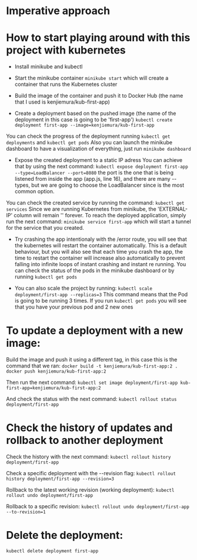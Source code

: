# Imperative approach
# How to start playing around with this project with kubernetes

- Install minikube and kubectl

- Start the minikube container ```minikube start``` which will create a container that runs the Kubernetes cluster

- Build the image of the container and push it to Docker Hub (the name that I used is kenjiemura/kub-first-app)

- Create a deployment based on the pushed image (the name of the deployment in this case is going to be 'first-app')
```kubectl create deployment first-app --image=kenjiemura/kub-first-app```

You can check the progress of the deployment running ```kubectl get deployments``` and ```kubectl get pods```
Also you can launch the minikube dashboard to have a visualization of everything, just run ```minikube dashboard```

- Expose the created deployment to a static IP adress
You can achieve that by using the next command:
```kubectl expose deployment first-app --type=LoadBalancer --port=8080```
the port is the one that is being listened from inside the app (app.js, line 16), and there are many --types, but we
are going to choose the LoadBalancer since is the most common option.

You can check the created service by running the command:
```kubectl get services```
Since we are running Kubernetes from minikube, the 'EXTERNAL-IP' column will remain '<pending>' forever.
To reach the deployed application, simply run the next command:
```minikube service first-app```
which will start a tunnel for the service that you created.

- Try crashing the app intentionaly with the /error route, you will see that the kubernetes will restart the container automatically.
This is a default behaviour, but you will also see that each time you crash the app, the time to restart the container will increase
also automatically to prevent falling into infinite loops of instant crashing and instant re running.
You can check the status of the pods in the minikube dashboard or by running ```kubectl get pods```

- You can also scale the project by running:
```kubectl scale deployment/first-app --replicas=3```
This command means that the Pod is going to be running 3 times.
If you run ```kubectl get pods``` you will see that you have your previous pod and 2 new ones




# To update a deployment with a new image:

Build the image and push it using a different tag, in this case this is the command that we ran:
```docker build -t kenjiemura/kub-first-app:2 .```
```docker push kenjiemura/kub-first-app:2```

Then run the next command:
```kubectl set image deployment/first-app kub-first-app=kenjiemura/kub-first-app:2```

And check the status with the next command:
```kubectl rollout status deployment/first-app```




# Check the history of updates and rollback to another deployment

Check the history with the next command:
```kubectl rollout history deployment/first-app```

Check a specific deployment with the --revision flag:
```kubectl rollout history deployment/first-app --revision=3```

Rollback to the latest working revision (working deployment):
```kubectl rollout undo deployment/first-app```

Rollback to a specific revision:
```kubectl rollout undo deployment/first-app --to-revision=1```

# Delete the deployment:
```kubectl delete deployment first-app```